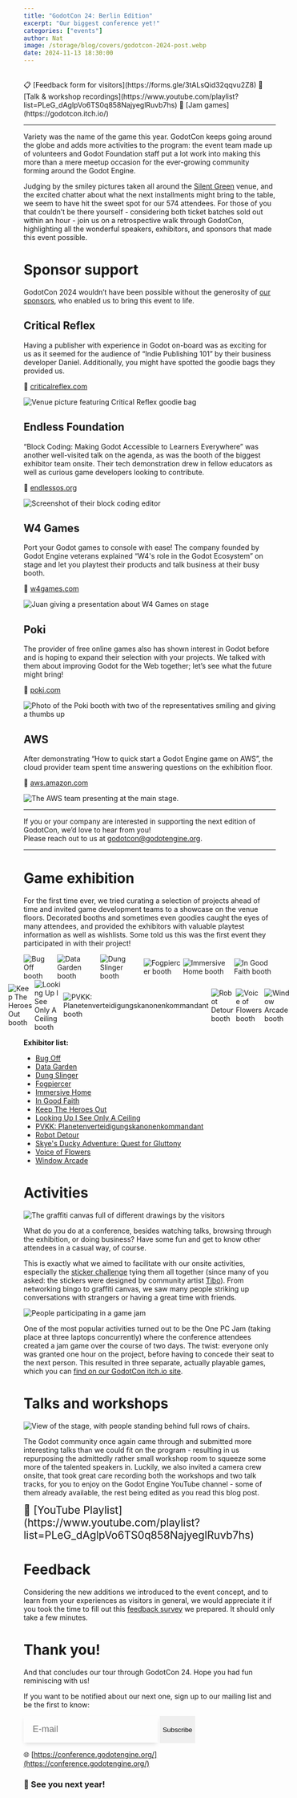```yaml
---
title: "GodotCon 24: Berlin Edition"
excerpt: "Our biggest conference yet!"
categories: ["events"]
author: Nat
image: /storage/blog/covers/godotcon-2024-post.webp
date: 2024-11-13 18:30:00
---
```


<br>
📋 [Feedback form for visitors](https://forms.gle/3tALsQid32qqvu2Z8)
🎤 [Talk & workshop recordings](https://www.youtube.com/playlist?list=PLeG_dAglpVo6TS0q858NajyeglRuvb7hs)
🫙 [Jam games](https://godotcon.itch.io/)
<hr>

Variety was the name of the game this year. GodotCon keeps going around the globe and adds more activities to the program: the event team made up of volunteers and Godot Foundation staff put a lot work into making this more than a mere meetup occasion for the ever-growing community forming around the Godot Engine. 

Judging by the smiley pictures taken all around the [Silent Green](https://www.silent-green.net/) venue, and the excited chatter about what the next installments might bring to the table, we seem to have hit the sweet spot for our 574 attendees. For those of you that couldn’t be there yourself - considering both ticket batches sold out within an hour - join us on a retrospective walk through GodotCon, highlighting all the wonderful speakers, exhibitors, and sponsors that made this event possible.

# Sponsor support
GodotCon 2024 wouldn’t have been possible without the generosity of [our sponsors](https://conference.godotengine.org/2024/#sponsors), who enabled us to bring this event to life.

## Critical Reflex
Having a publisher with experience in Godot on-board was as exciting for us as it seemed for the audience of “Indie Publishing 101” by their business developer Daniel. Additionally, you might have spotted the goodie bags they provided us.

🔗 [criticalreflex.com](https://criticalreflex.com)

<img alt="Venue picture featuring Critical Reflex goodie bag" src="/storage/blog/godotcon24/goodie-bag.webp"/>

## Endless Foundation
“Block Coding: Making Godot Accessible to Learners Everywhere” was another well-visited talk on the agenda, as was the booth of the biggest exhibitor team onsite. Their tech demonstration drew in fellow educators as well as curious game developers looking to contribute.

🔗 [endlessos.org](https://www.endlessos.org/)

<img alt="Screenshot of their block coding editor" src="/storage/blog/godotcon24/block-coding.webp"/>

## W4 Games
Port your Godot games to console with ease! The company founded by Godot Engine veterans explained “W4's role in the Godot Ecosystem” on stage and let you playtest their products and talk business at their busy booth. 

🔗 [w4games.com](https://w4games.com)

<img alt="Juan giving a presentation about W4 Games on stage" src="/storage/blog/godotcon24/w4-games.webp"/>

## Poki
The provider of free online games also has shown interest in Godot before and is hoping to expand their selection with your projects. We talked with them about improving Godot for the Web together; let’s see what the future might bring!

🔗 [poki.com](https://poki.com)

<img alt="Photo of the Poki booth with two of the representatives smiling and giving a thumbs up" src="/storage/blog/godotcon24/poki.webp"/>

## AWS
After demonstrating “How to quick start a Godot Engine game on AWS”, the cloud provider team spent time answering questions on the exhibition floor.

🔗 [aws.amazon.com](https://aws.amazon.com/gametech/)

<img alt="The AWS team presenting at the main stage." src="/storage/blog/godotcon24/aws.webp"/>

<hr>

If you or your company are interested in supporting the next edition of GodotCon, we’d love to hear from you! <br>Please reach out to us at [godotcon@godotengine.org](mailto:godotcon@godotengine.org).

<hr>

# Game exhibition
For the first time ever, we tried curating a selection of projects ahead of time and invited game development teams to a showcase on the venue floors. Decorated booths and sometimes even goodies caught the eyes of many attendees, and provided the exhibitors with valuable playtest information as well as wishlists. Some told us this was the first event they participated in with their project!

<div class="preview-image-container">
	<img alt="Bug Off booth" src="/storage/blog/godotcon24/bug-off.webp"/>
	<img alt="Data Garden booth" src="/storage/blog/godotcon24/data-garden.webp"/>
	<img alt="Dung Slinger booth" src="/storage/blog/godotcon24/dung-slinger.webp"/>
	<img alt="Fogpiercer booth" src="/storage/blog/godotcon24/fog-piercer.webp"/>
	<img alt="Immersive Home booth" src="/storage/blog/godotcon24/immersive-home.webp"/>
	<img alt="In Good Faith booth" src="/storage/blog/godotcon24/in-good-faith.webp"/>
</div>
<div class="preview-image-container">
	<img alt="Keep The Heroes Out booth" src="/storage/blog/godotcon24/keep-out.webp"/>
	<img alt="Looking Up I See Only A Ceiling booth" src="/storage/blog/godotcon24/looking-up.webp"/>
	<img alt="PVKK: Planetenverteidigungskanonenkommandant booth" src="/storage/blog/godotcon24/pvkk.webp"/>
	<img alt="Robot Detour booth" src="/storage/blog/godotcon24/robot-detour.webp"/>
	<img alt="Voice of Flowers booth" src="/storage/blog/godotcon24/voice-of-flowers.webp"/>
	<img alt="Window Arcade booth" src="/storage/blog/godotcon24/window-arcade.webp"/>
</div>

**Exhibitor list:**
- [Bug Off](https://curio-compass-games.itch.io/bug-off)
- [Data Garden](https://store.steampowered.com/app/2644670/Data_Garden/?curator_clanid=41324400)
- [Dung Slinger](https://s4g.itch.io/dung-slinger)
- [Fogpiercer](https://store.steampowered.com/app/3219010/Fogpiercer/?curator_clanid=41324400)
- [Immersive Home](https://immersive-home.org/)
- [In Good Faith](https://store.steampowered.com/app/3151800/In_Good_Faith/?curator_clanid=41324400)
- [Keep The Heroes Out](https://store.steampowered.com/app/2592340/Keep_the_Heroes_Out/?curator_clanid=41324400)
- [Looking Up I See Only A Ceiling](https://store.steampowered.com/app/1742930/Looking_Up_I_See_Only_A_Ceiling/?curator_clanid=41324400)
- [PVKK: Planetenverteidigungskanonenkommandant](https://store.steampowered.com/app/2956040/PVKK_Planetenverteidigungskanonenkommandant/?curator_clanid=41324400)
- [Robot Detour](https://store.steampowered.com/app/2666840/Robot_Detour/?curator_clanid=41324400)
- [Skye's Ducky Adventure: Quest for Gluttony](https://schwarzeralptraum.itch.io/skyes-ducky-adventure-quest-for-gluttony)
- [Voice of Flowers](https://store.steampowered.com/app/2609560/Voice_of_Flowers/?curator_clanid=41324400)
- [Window Arcade](https://windowarcade.com)

# Activities

<img alt="The graffiti canvas full of different drawings by the visitors" src="/storage/blog/godotcon24/canvas.webp"/>

What do you do at a conference, besides watching talks, browsing through the exhibition, or doing business? Have some fun and get to know other attendees in a casual way, of course.

This is exactly what we aimed to facilitate with our onsite activities, especially the [sticker challenge](https://conference.godotengine.org/2024/activities/) tying them all together (since many of you asked: the stickers were designed by community artist [Tibo](https://gotibo.fr/)). From networking bingo to graffiti canvas, we saw many people striking up conversations with strangers or having a great time with friends.

<img alt="People participating in a game jam" src="/storage/blog/godotcon24/one-pc-jam.webp"/>

One of the most popular activities turned out to be the One PC Jam (taking place at three laptops concurrently) where the conference attendees created a jam game over the course of two days. The twist: everyone only was granted one hour on the project, before having to concede their seat to the next person. This resulted in three separate, actually playable games, which you can [find on our GodotCon itch.io site](https://godotcon.itch.io/).

# Talks and workshops

<img alt="View of the stage, with people standing behind full rows of chairs." src="/storage/blog/godotcon24/backstage.webp"/>

The Godot community once again came through and submitted more interesting talks than we could fit on the program - resulting in us repurposing the admittedly rather small workshop room to squeeze some more of the talented speakers in. Luckily, we also invited a camera crew onsite, that took great care recording both the workshops and two talk tracks, for you to enjoy on the Godot Engine YouTube channel - some of them already available, the rest being edited as you read this blog post.

<span style="font-size: 1.5em">
🔗 [YouTube Playlist](https://www.youtube.com/playlist?list=PLeG_dAglpVo6TS0q858NajyeglRuvb7hs)
</span>

# Feedback
Considering the new additions we introduced to the event concept, and to learn from your experiences as visitors in general, we would appreciate it if you took the time to fill out this [feedback survey](https://forms.gle/3tALsQid32qqvu2Z8) we prepared. It should only take a few minutes.


# Thank you!
And that concludes our tour through GodotCon 24. Hope you had fun reminiscing with us!

If you want to be notified about our next one, sign up to our mailing list and be the first to know:

<form method="post" action="https://godot.news/subscription/form" class="listmonk-form">
    <div>
        <input type="hidden" name="nonce" />
        <input type="email" name="email" required placeholder="E-mail"  style="font-size: 18px;padding: 16px 18px;border: 1px solid var(--base-color);box-shadow: 0 4px 9px -3px #0000002e;background: var(--card-footer-color);color: var(--base-color-text);"/>
        <p style="display:none;">
          <input id="6e6e9" type="checkbox" name="l" checked value="6e6e9ba4-732b-4528-b4cd-71bbe6850f8d" />
          <label for="6e6e9">Godot Conference</label>
        </p>
				<input type="submit" class="btn" value="Subscribe" style="cursor: pointer;border: inherit; border-radius: 0;
  box-shadow: none;
  height: 54px;" />
    </div>
</form>

🌐 [https://conference.godotengine.org/](https://conference.godotengine.org/) 

### 👋 See you next year!

<style>
	.preview-image-container {
		display: flex;
		justify-content: center;
		align-items: center;
		gap: 5px;
		/* padding: 16px; */
		background-color: transparent;
	}
	.preview-image-container {
		background-color: transparent;
	}
	.preview-image-container img {
		max-height: 300px;
		background-color: transparent;
	}
</style>
